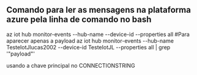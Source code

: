## Comando para ler as mensagens na plataforma azure pela linha de comando no bash

az iot hub monitor-events --hub-name <NomeDoSeuIoTHub> --device-id <DeviceId> --properties all
#Para aparecer apenas a payload
az iot hub monitor-events --hub-name TesteIotJlucas2002 --device-id TesteIotJL --properties all | grep '"payload"'

usando a chave principal no CONNECTIONSTRING 
